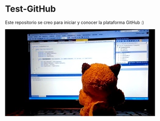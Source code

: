 # Test-GitHub
Este repositorio se creo para iniciar y conocer la plataforma GitHub :)

![alt tag](https://github.com/MapachesProgramadores/Test-GitHub/blob/master/MapacheProgramando.jpg)
